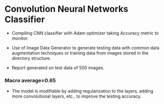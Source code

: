# Convolution Neural Networks Classifier

* Compiling CNN classifier with Adam optimizer taking Accuracy metric to monitor. 

* Use of Image Data Generator to generate testing data with common data augmentation techniques or training data from images stored in the directory structure. 

* Report generated on test data of 500 images. 
 
### Macro average=0.65 

* The model is modifiable by adding regularization to the layers, adding more convolutional layers, etc., to improve the testing accuracy. 





